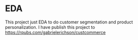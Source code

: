 # EDA

This project just EDA to do customer segmentation and product personalization.
I have publish this project to https://rpubs.com/gabrielerichson/custcommerce
